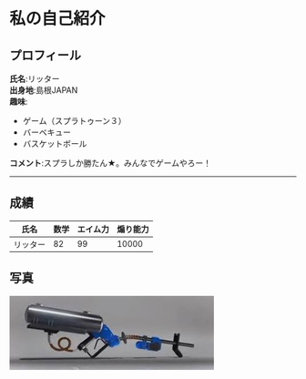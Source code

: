 # 私の自己紹介

## プロフィール  
**氏名**:リッター  
**出身地**:島根JAPAN  
**趣味**:
- ゲーム（スプラトゥーン３）
- バーベキュー
- バスケットボール

**コメント**:スプラしか勝たん★。みんなでゲームやろー！

***
## 成績
|氏名|数学|エイム力|煽り能力|
|--|--|--|--|
|リッター|82|99|10000|

## 写真  
![リッター](img.jpg)
